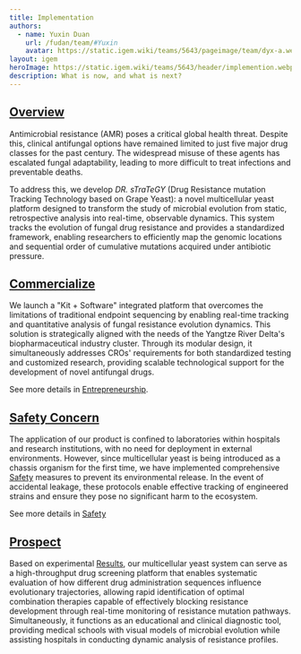 ```yaml
---
title: Implementation
authors:
  - name: Yuxin Duan
    url: /fudan/team/#Yuxin
    avatar: https://static.igem.wiki/teams/5643/pageimage/team/dyx-a.webp
layout: igem 
heroImage: https://static.igem.wiki/teams/5643/header/implemention.webp
description: What is now, and what is next?
---
```


## [Overview](/implementation/#overview)

Antimicrobial resistance (AMR) poses a critical global health threat. Despite this, clinical antifungal options have remained limited to just five major drug classes for the past century. The widespread misuse of these agents has escalated fungal adaptability, leading to more difficult to treat infections and preventable deaths. 

To address this, we develop *DR.&nbsp;sTraTeGY* (Drug Resistance mutation Tracking Technology based on Grape Yeast): a novel multicellular yeast platform designed to transform the study of microbial evolution from static, retrospective analysis into real-time, observable dynamics. This system tracks the evolution of fungal drug resistance and provides a standardized framework, enabling researchers to efficiently map the genomic locations and sequential order of cumulative mutations acquired under antibiotic pressure.

## [Commercialize](/implementation/#commercialize)

We launch a "Kit + Software" integrated platform that overcomes the limitations of traditional endpoint sequencing by enabling real-time tracking and quantitative analysis of fungal resistance evolution dynamics. This solution is strategically aligned with the needs of the Yangtze River Delta's biopharmaceutical industry cluster. Through its modular design, it simultaneously addresses CROs' requirements for both standardized testing and customized research, providing scalable technological support for the development of novel antifungal drugs.

See more details in [Entrepreneurship](/entrepreneurship/).

## [Safety Concern](/implementation/#safety-concern)

The application of our product is confined to laboratories within hospitals and research institutions, with no need for deployment in external environments. However, since multicellular yeast is being introduced as a chassis organism for the first time, we have implemented comprehensive [Safety](/safety/) measures to prevent its environmental release. In the event of accidental leakage, these protocols enable effective tracking of engineered strains and ensure they pose no significant harm to the ecosystem.

See more details in [Safety](/safety/)

## [Prospect](/implementation/#prospect)

Based on experimental [Results](/results/), our multicellular yeast system can serve as a high-throughput drug screening platform that enables systematic evaluation of how different drug administration sequences influence evolutionary trajectories, allowing rapid identification of optimal combination therapies capable of effectively blocking resistance development through real-time monitoring of resistance mutation pathways. Simultaneously, it functions as an educational and clinical diagnostic tool, providing medical schools with visual models of microbial evolution while assisting hospitals in conducting dynamic analysis of resistance profiles.
